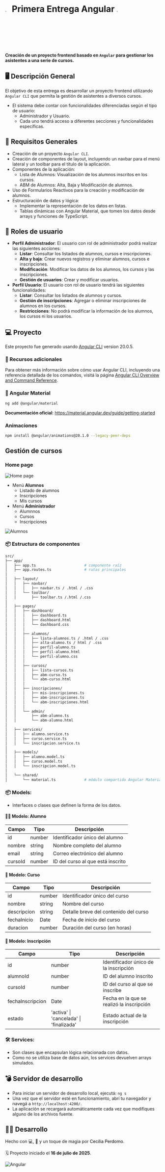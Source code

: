 # <img src="Angular.png" style="width: 3%"> Primera Entrega Angular <img src="Angular.png" style="width: 3%">
**Creación de un proyecto frontend basado en `Angular` para gestionar los asistentes a una serie de cursos.**

## 🖥️ Descripción General
El objetivo de esta entrega es desarrollar un proyecto frontend utilizando `Angular CLI` que permita la gestión de asistentes a diversos cursos. 

- El sistema debe contar con funcionalidades diferenciadas según el tipo de usuario: 
    - Administrador y Usuario. 
    - Cada uno tendrá acceso a diferentes secciones y funcionalidades específicas.

## 🔌​ Requisitos Generales
- Creación de un proyecto `Angular CLI`.
- Creación de componentes de layout, incluyendo un navbar para el menú lateral y un toolbar para el título de la aplicación.
- Componentes de la aplicación:
    - Lista de Alumnos: Visualización de los alumnos inscritos en los cursos.
    - ABM de Alumnos: Alta, Baja y Modificación de alumnos.
- Uso de Formularios Reactivos para la creación y modificación de alumnos.
- Estructuración de datos y lógica:
    - Implementar la representación de los datos en listas.
    - Tablas dinámicas con Angular Material, que tomen los datos desde arrays y funciones de TypeScript.

## ​👥​ Roles de usuario
- **Perfil Administrador**: El usuario con rol de administrador podrá realizar las siguientes acciones:
    - **Listar**: Consultar los listados de alumnos, cursos e inscripciones.
    - **Alta y baja**: Crear nuevos registros y eliminar alumnos, cursos e inscripciones.
    - **Modificación**: Modificar los datos de los alumnos, los cursos y las inscripciones.
    - **Gestión de usuarios**: Crear y modificar usuarios.
- **Perfil Usuario**: El usuario con rol de usuario tendrá las siguientes funcionalidades:
    - **Listar**: Consultar los listados de alumnos y cursos.
    - **Gestión de inscripciones**: Agregar o eliminar inscripciones de alumnos en los cursos.
    - **Restricciones**: No podrá modificar la información de los alumnos, los cursos ni los usuarios.

## ​💻​ Proyecto
Este proyecto fue generado usando [Angular CLI](https://github.com/angular/angular-cli) version 20.0.5.

### ​​📑​ Recursos adicionales
Para obtener más información sobre cómo usar Angular CLI, incluyendo una referencia detallada de los comandos, visitá la página [Angular CLI Overview and Command Reference](https://angular.dev/tools/cli).

### 🎨 Angular Material
```bash
ng add @angular/material
```
**Documentación oficial**: https://material.angular.dev/guide/getting-started

### Animaciones
```bash
npm install @angular/animations@20.1.0 --legacy-peer-deps
```

## Gestión de cursos 
### Home page
![Home page](image-2.png)


- Menú **Alumnos**
    - Listado de alumnos 
    - Inscripciones
    - Mis cursos
- Menú **Administrador**
    - Alumnnos
    - Cursos
    - Inscripciones

![Alumnos](image-1.png)

### 📦 Estructura de componentes
```bash
src/
├── app/
│   ├── app.ts                      # componente raíz
│   ├── app.routes.ts               # rutas principales
│
│   ├── layout/
│   │   ├── navbar/
│   │   │   ├── navbar.ts / .html / .css
│   │   └── toolbar/
│   │       ├── toolbar.ts /.html /.css
│
│   ├── pages/
│   │   ├── dashboard/
│   │   │   ├── dashboard.ts
│   │   │   ├── dashboard.html
│   │   │   └── dashboard.css
│   │   │
│   │   ├── alumnos/
│   │   │   ├── lista-alumnos.ts / .html / .css
│   │   │   ├── alta-alumno.ts / html / .css
│   │   │   ├── perfil-alumno.ts
│   │   │   ├── perfil-alumno.html
│   │   │   └── perfil-alumno.css
│   │   │
│   │   ├── cursos/
│   │   │   ├── lista-cursos.ts
│   │   │   ├── abm-curso.ts
│   │   │   └── abm-curso.html
│   │   │
│   │   ├── inscripciones/
│   │   │   ├── mis-inscripciones.ts
│   │   │   ├── abm-inscripciones.ts
│   │   │   └── abm-inscripciones.html
│   │   │
│   │   └── admin/
│   │       ├── abm-alumno.ts
│   │       └── abm-alumno.html
│
│   ├── services/
│   │   ├── alumno.service.ts
│   │   ├── curso.service.ts
│   │   └── inscripcion.service.ts
│
│   ├── models/
│   │   ├── alumno.model.ts
│   │   ├── curso.model.ts
│   │   └── inscripcion.model.ts
│
│   └── shared/
│       └── material.ts             # módulo compartido Angular Material

```

### 📦 Models:
- Interfaces o clases que definen la forma de los datos.

#### 🧑‍🎓 Modelo: Alumno

| Campo   | Tipo     | Descripción                        |
|---------|----------|------------------------------------|
| id      | number   | Identificador único del alumno     |
| nombre  | string   | Nombre completo del alumno         |
| email   | string   | Correo electrónico del alumno      |
| cursoId | number   | ID del curso al que está inscrito  |


#### 📘 Modelo: Curso

| Campo        | Tipo   | Descripción                                 |
|--------------|--------|---------------------------------------------|
| id           | number | Identificador único del curso               |
| nombre       | string | Nombre del curso                            |
| descripcion  | string | Detalle breve del contenido del curso       |
| fechaInicio  | Date   | Fecha de inicio del curso                   |
| duracion     | number | Duración del curso (en horas)        |


#### 📝 Modelo: Inscripción

| Campo             | Tipo                       | Descripción                                         |
|-------------------|----------------------------|-----------------------------------------------------|
| id                | number                     | Identificador único de la inscripción               |
| alumnoId          | number                     | ID del alumno inscrito                              |
| cursoId           | number                     | ID del curso al que se inscribe                     |
| fechaInscripcion  | Date                       | Fecha en la que se realizó la inscripción           |
| estado            | 'activa' \| 'cancelada' \| 'finalizada' | Estado actual de la inscripción       |


### 🛠 Services:
- Son clases que encapsulan lógica relacionada con datos.
- Como no se utiliza base de datos aún, los services devuelven arrays simulados.

## ​​💣​ Servidor de desarrollo
- Para iniciar un servidor de desarrollo local, ejecutá: `ng s`
- Una vez que el servidor esté en funcionamiento, abrí tu navegador y navegá a `http://localhost:4200/`.
- La aplicación se recargará automáticamente cada vez que modifiques alguno de los archivos fuente.

## 👩‍💻 Desarrollo
<p>Hecho con 💻, 🧉 y un toque de magia por <a href="https://www.linkedin.com/in/cecilia-perdomo/" style="color: black; text-decoration: none;">Cecilia Perdomo</a>.</p>
🗓️ Proyecto iniciado el <strong>16 de julio de 2025</strong>.

![Angular](image.png)